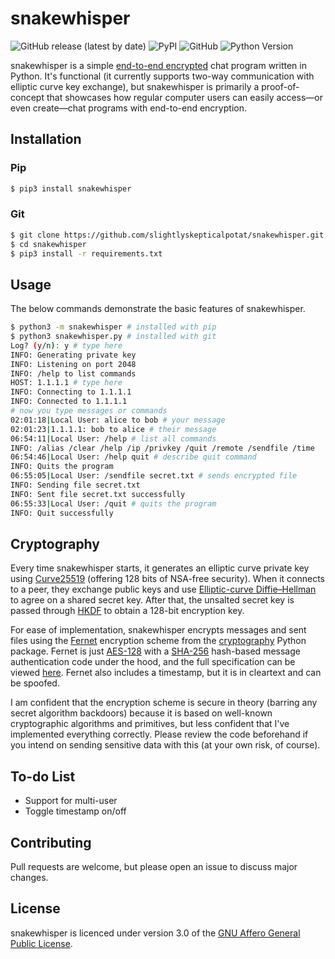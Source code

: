 # snakewhisper
![GitHub release (latest by date)](https://img.shields.io/github/v/release/slightlyskepticalpotat/snakewhisper?style=flat-square)
![PyPI](https://img.shields.io/pypi/v/snakewhisper?style=flat-square)
![GitHub](https://img.shields.io/github/license/slightlyskepticalpotat/snakewhisper?style=flat-square)
![Python Version](https://img.shields.io/badge/python-%3E%3D%203.6-blue?style=flat-square)

snakewhisper is a simple [end-to-end encrypted](https://en.wikipedia.org/wiki/End-to-end_encryption) chat program written in Python. It's functional (it currently supports two-way communication with elliptic curve key exchange), but snakewhisper is primarily a proof-of-concept that showcases how regular computer users can easily access—or even create—chat programs with end-to-end encryption.

## Installation

### Pip
```bash
$ pip3 install snakewhisper
```

### Git
```bash
$ git clone https://github.com/slightlyskepticalpotat/snakewhisper.git
$ cd snakewhisper
$ pip3 install -r requirements.txt
```

## Usage
The below commands demonstrate the basic features of snakewhisper.  
```bash
$ python3 -m snakewhisper # installed with pip
$ python3 snakewhisper.py # installed with git
Log? (y/n): y # type here
INFO: Generating private key
INFO: Listening on port 2048
INFO: /help to list commands
HOST: 1.1.1.1 # type here
INFO: Connecting to 1.1.1.1
INFO: Connected to 1.1.1.1
# now you type messages or commands
02:01:18|Local User: alice to bob # your message
02:01:23|1.1.1.1: bob to alice # their message
06:54:11|Local User: /help # list all commands
INFO: /alias /clear /help /ip /privkey /quit /remote /sendfile /time
06:54:46|Local User: /help quit # describe quit command
INFO: Quits the program
06:55:05|Local User: /sendfile secret.txt # sends encrypted file
INFO: Sending file secret.txt
INFO: Sent file secret.txt successfully
06:55:33|Local User: /quit # quits the program
INFO: Quit successfully
```

## Cryptography
Every time snakewhisper starts, it generates an elliptic curve private key using [Curve25519](https://en.wikipedia.org/wiki/Curve25519) (offering 128 bits of NSA-free security). When it connects to a peer, they exchange public keys and use [Elliptic-curve Diffie–Hellman](https://en.wikipedia.org/wiki/Elliptic-curve_Diffie%E2%80%93Hellman) to agree on a shared secret key. After that, the unsalted secret key is passed through [HKDF](https://en.wikipedia.org/wiki/HKDF) to obtain a 128-bit encryption key.

For ease of implementation, snakewhisper encrypts messages and sent files using the [Fernet](https://cryptography.io/en/latest/fernet/) encryption scheme from the [cryptography](https://github.com/pyca/cryptography) Python package. Fernet is just [AES-128](https://en.wikipedia.org/wiki/Advanced_Encryption_Standard) with a [SHA-256](https://en.wikipedia.org/wiki/SHA-2) hash-based message authentication code under the hood, and the full specification can be viewed [here](https://github.com/fernet/spec/blob/master/Spec.md). Fernet also includes a timestamp, but it is in cleartext and can be spoofed.

I am confident that the encryption scheme is secure in theory (barring any secret algorithm backdoors) because it is based on well-known cryptographic algorithms and primitives, but less confident that I've implemented everything correctly. Please review the code beforehand if you intend on sending sensitive data with this (at your own risk, of course).

## To-do List
- Support for multi-user
- Toggle timestamp on/off

## Contributing
Pull requests are welcome, but please open an issue to discuss major changes.

## License
snakewhisper is licenced under version 3.0 of the [GNU Affero General Public License](https://github.com/slightlyskepticalpotat/snakewhisper/blob/main/LICENSE).
